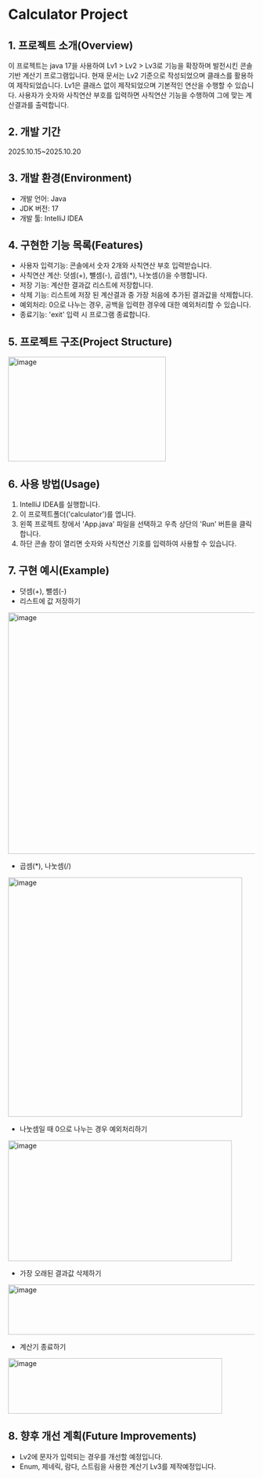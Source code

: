 # Calculator Project

## 1.  프로젝트 소개(Overview)
이 프로젝트는 java 17을 사용하여 Lv1 > Lv2 > Lv3로 기능을 확장하며 발전시킨 콘솔 기반 계산기 프로그램입니다.
현재 문서는 Lv2 기준으로 작성되었으며 클래스를 활용하여 제작되었습니다.
Lv1은 클래스 없이 제작되었으며 기본적인 연산을 수행할 수 있습니다.
사용자가 숫자와 사칙연산 부호를 입력하면 사칙연산 기능을 수행하여 그에 맞는 계산결과를 출력합니다.


## 2. 개발 기간
2025.10.15~2025.10.20


## 3. 개발 환경(Environment)
- 개발 언어: Java
- JDK 버전: 17
- 개발 툴: IntelliJ IDEA


## 4. 구현한 기능 목록(Features)
- 사용자 입력기능: 콘솔에서 숫자 2개와 사칙연산 부호 입력받습니다.
- 사칙연산 계산: 덧셈(+), 뺼셈(-), 곱셈(*), 나눗셈(/)을 수행합니다.
- 저장 기능: 계산한 결과값 리스트에 저장합니다.
- 삭제 기능: 리스트에 저장 된 계산결과 중 가장 처음에 추가된 결과값을 삭제합니다.
- 예외처리: 0으로 나누는 경우, 공백을 입력한 경우에 대한 예외처리할 수 있습니다.
- 종료기능: 'exit' 입력 시 프로그램 종료합니다.


## 5. 프로젝트 구조(Project Structure)
<img width="322" height="213" alt="image" src="https://github.com/user-attachments/assets/acdaa0c7-c788-47b3-ae1d-af99067d3694" />



## 6. 사용 방법(Usage)
1) IntelliJ IDEA를 실행합니다.
2) 이 프로젝트폴더('calculator')를 엽니다.
3) 왼쪽 프로젝트 창에서 'App.java' 파일을 선택하고 우측 상단의 'Run' 버튼을 클릭합니다.
4) 하단 콘솔 창이 열리면 숫자와 사칙연산 기호를 입력하여 사용할 수 있습니다.



## 7. 구현 예시(Example)
- 덧셈(+), 뺄셈(-)
- 리스트에 값 저장하기
<img width="571" height="492" alt="image" src="https://github.com/user-attachments/assets/b964f214-fa78-4ae7-bf9c-8000ec85016e" />


- 곱셈(*), 나눗셈(/)
<img width="478" height="488" alt="image" src="https://github.com/user-attachments/assets/f821b9fa-eba8-434f-9928-f16b60bc6de4" />


- 나눗셈일 때 0으로 나누는 경우 예외처리하기
<img width="457" height="246" alt="image" src="https://github.com/user-attachments/assets/26b15fed-448d-4673-8858-72dd0b139ff7" />


- 가장 오래된 결과값 삭제하기
<img width="512" height="102" alt="image" src="https://github.com/user-attachments/assets/cc719c58-3ed7-4c6c-a86f-7e34cbfdb5c5" />


- 계산기 종료하기
<img width="437" height="113" alt="image" src="https://github.com/user-attachments/assets/c829e672-f0ca-4a44-84f9-fbff33d55899" />


## 8. 향후 개선 계획(Future Improvements)
- Lv2에 문자가 입력되는 경우를 개선할 예정입니다.
- Enum, 제네릭, 람다, 스트림을 사용한 계산기 Lv3를 제작예정입니다.

